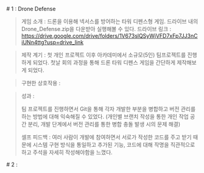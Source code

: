 \# 1 : Drone Defense
>게임 소개 : 드론을 이용해 넥서스를 방어하는 타워 디펜스형 게임. 드라이브 내의 Drone_Defense.zip을 다운받아 실행해볼 수 있다.
> 드라이브 링크 : https://drive.google.com/drive/folders/1V673slQSyWjVFD7xFp7JJ3nCiUNn4ttg?usp=drive_link

>제작 계기 : 첫 개인 프로젝트 이후 아카데미에서 소규모(5인) 팀프로젝트를 진행하게 되었다. 첫날 회의 과정을 통해 드론 타워 디펜스 게임을 간단하게 제작해보게 되었다.

>구현한 상호작용 :

>성과 :
>
> 팀 프로젝트를 진행하면서 Git을 통해 각자 개발한 부분을 병합하고 버전 관리를 하는 방법에 대해 익숙해질 수 있었다. (개인별 브랜치 작성을 통한 개인 작업 공간 분리, 개발 단계에서 버전 관리를 통한 병합 충돌 발생 시의 문제 해결) 
>
>셀프 피드백 : 여러 사람이 개발에 참여하면서 서로가 작성한 코드를 주고 받기 때문에 시스템 구현 방식을 통일하고 추가된 기능, 코드에 대해 작명을 직관적으로 하고 주석을 자세히 작성해야함을 느꼈다.


\# 2 : 





